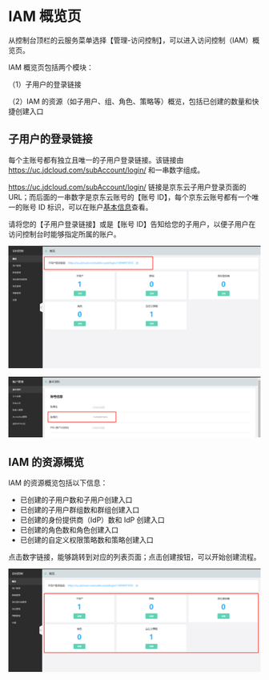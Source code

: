 # IAM 概览页

从控制台顶栏的云服务菜单选择【管理-访问控制】，可以进入访问控制（IAM）概览页。

IAM 概览页包括两个模块：

（1）子用户的登录链接

（2）IAM 的资源（如子用户、组、角色、策略等）概览，包括已创建的数量和快捷创建入口

## 子用户的登录链接

每个主账号都有独立且唯一的子用户登录链接。该链接由 https://uc.jdcloud.com/subAccount/login/ 和一串数字组成。

https://uc.jdcloud.com/subAccount/login/ 链接是京东云子用户登录页面的URL；而后面的一串数字是京东云账号的【账号 ID】，每个京东云账号都有一个唯一的账号 ID 标识，可以在账户[基本信息](https://uc.jdcloud.com/account/basic-info)查看。

请将您的【子用户登录链接】或是【账号 ID】告知给您的子用户，以便子用户在访问控制台时能够指定所属的账户。

![image-20210712141658215](../../../../image/IAM/Summary/image-20210712141658215.png)

![image-20210712141746232](../../../../image/IAM/Summary/image-20210712141746232.png)

## IAM 的资源概览

IAM 的资源概览包括以下信息：

- 已创建的子用户数和子用户创建入口
- 已创建的子用户群组数和群组创建入口
- 已创建的身份提供商（IdP）数和 IdP 创建入口
- 已创建的角色数和角色创建入口
- 已创建的自定义权限策略数和策略创建入口

点击数字链接，能够跳转到对应的列表页面；点击创建按钮，可以开始创建流程。

![image-20210712142310209](../../../../image/IAM/Summary/image-20210712142310209.png)

